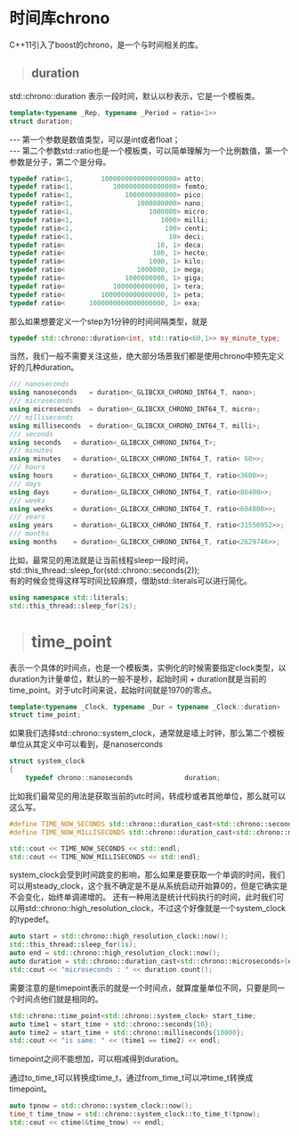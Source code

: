 # 时间库chrono 

C++11引入了boost的chrono，是一个与时间相关的库。  

> ## duration 

std::chrono::duration 表示一段时间，默认以秒表示，它是一个模板类。
```C++
template<typename _Rep, typename _Period = ratio<1>>
struct duration;
```
--- 第一个参数是数值类型，可以是int或者float；  
--- 第二个参数std::ratio也是一个模板类，可以简单理解为一个比例数值，第一个参数是分子，第二个是分母。 

```C++
typedef ratio<1,       1000000000000000000> atto;
typedef ratio<1,          1000000000000000> femto;
typedef ratio<1,             1000000000000> pico;
typedef ratio<1,                1000000000> nano;
typedef ratio<1,                   1000000> micro;
typedef ratio<1,                      1000> milli;
typedef ratio<1,                       100> centi;
typedef ratio<1,                        10> deci;
typedef ratio<                       10, 1> deca;
typedef ratio<                      100, 1> hecto;
typedef ratio<                     1000, 1> kilo;
typedef ratio<                  1000000, 1> mega;
typedef ratio<               1000000000, 1> giga;
typedef ratio<            1000000000000, 1> tera;
typedef ratio<         1000000000000000, 1> peta;
typedef ratio<      1000000000000000000, 1> exa;
```

那么如果想要定义一个step为1分钟的时间间隔类型，就是
```C++
typedef std::chrono::duration<int, std::ratio<60,1>> my_minute_type;
```
当然，我们一般不需要关注这些，绝大部分场景我们都是使用chrono中预先定义好的几种duration。
```C++
/// nanoseconds
using nanoseconds	= duration<_GLIBCXX_CHRONO_INT64_T, nano>;
/// microseconds
using microseconds	= duration<_GLIBCXX_CHRONO_INT64_T, micro>;
/// milliseconds
using milliseconds	= duration<_GLIBCXX_CHRONO_INT64_T, milli>;
/// seconds
using seconds	= duration<_GLIBCXX_CHRONO_INT64_T>;
/// minutes
using minutes	= duration<_GLIBCXX_CHRONO_INT64_T, ratio< 60>>;
/// hours
using hours		= duration<_GLIBCXX_CHRONO_INT64_T, ratio<3600>>;
/// days
using days		= duration<_GLIBCXX_CHRONO_INT64_T, ratio<86400>>;
/// weeks
using weeks		= duration<_GLIBCXX_CHRONO_INT64_T, ratio<604800>>;
/// years
using years		= duration<_GLIBCXX_CHRONO_INT64_T, ratio<31556952>>;
/// months
using months	= duration<_GLIBCXX_CHRONO_INT64_T, ratio<2629746>>;
```
比如，最常见的用法就是让当前线程sleep一段时间，
std::this_thread::sleep_for(std::chrono::seconds(2));  
有的时候会觉得这样写时间比较麻烦，借助std::literals可以进行简化。
```C++
using namespace std::literals;
std::this_thread::sleep_for(2s);
```

> # time_point

表示一个具体的时间点，也是一个模板类，实例化的时候需要指定clock类型，以duration为计量单位，默认的一般不是秒，起始时间 + duration就是当前的time_point。对于utc时间来说，起始时间就是1970的零点。
```C++
template<typename _Clock, typename _Dur = typename _Clock::duration>
struct time_point;
```
如果我们选择std::chrono::system_clock，通常就是墙上时钟，那么第二个模板单位从其定义中可以看到，是nanoserconds
```C++
struct system_clock
{
    typedef chrono::nanoseconds				duration;
```
比如我们最常见的用法是获取当前的utc时间，转成秒或者其他单位，那么就可以这么写。
```C++
#define TIME_NOW_SECONDS std::chrono::duration_cast<std::chrono::seconds>(std::chrono::system_clock::now().time_since_epoch()).count()
#define TIME_NOW_MILLISECONDS std::chrono::duration_cast<std::chrono::milliseconds>(std::chrono::system_clock::now().time_since_epoch()).count()

std::cout << TIME_NOW_SECONDS << std::endl;
std::cout << TIME_NOW_MILLISECONDS << std::endl;
```
system_clock会受到时间跳变的影响，那么如果是要获取一个单调的时间，我们可以用steady_clock，这个我不确定是不是从系统启动开始算0的，但是它确实是不会变化，始终单调递增的。
还有一种用法是统计代码执行的时间，此时我们可以用std::chrono::high_resolution_clock，不过这个好像就是一个system_clock的typedef。
```C++
auto start = std::chrono::high_resolution_clock::now();
std::this_thread::sleep_for(1s);
auto end = std::chrono::high_resolution_clock::now();
auto duration = std::chrono::duration_cast<std::chrono::microseconds>(end - start);
std::cout << "microseconds : " << duration.count();
```
需要注意的是timepoint表示的就是一个时间点，就算度量单位不同，只要是同一个时间点他们就是相同的。
```C++
std::chrono::time_point<std::chrono::system_clock> start_time;
auto time1 = start_time + std::chrono::seconds{10};
auto time2 = start_time + std::chrono::milliseconds{10000};
std::cout << "is same: " << (time1 == time2) << endl;
```
timepoint之间不能想加，可以相减得到duration。

通过to_time_t可以转换成time_t，通过from_time_t可以冲time_t转换成timepoint。
```C++
auto tpnow = std::chrono::system_clock::now();
time_t time_tnow = std::chrono::system_clock::to_time_t(tpnow);
std::cout << ctime(&time_tnow) << endl;
```
